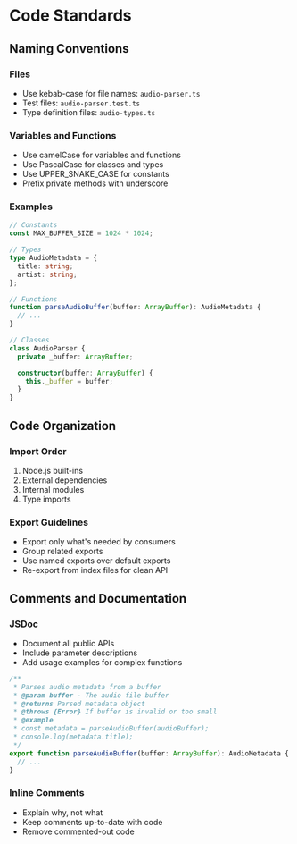 # Code Standards

## Naming Conventions

### Files

- Use kebab-case for file names: `audio-parser.ts`
- Test files: `audio-parser.test.ts`
- Type definition files: `audio-types.ts`

### Variables and Functions

- Use camelCase for variables and functions
- Use PascalCase for classes and types
- Use UPPER_SNAKE_CASE for constants
- Prefix private methods with underscore

### Examples

```typescript
// Constants
const MAX_BUFFER_SIZE = 1024 * 1024;

// Types
type AudioMetadata = {
  title: string;
  artist: string;
};

// Functions
function parseAudioBuffer(buffer: ArrayBuffer): AudioMetadata {
  // ...
}

// Classes
class AudioParser {
  private _buffer: ArrayBuffer;

  constructor(buffer: ArrayBuffer) {
    this._buffer = buffer;
  }
}
```

## Code Organization

### Import Order

1. Node.js built-ins
2. External dependencies
3. Internal modules
4. Type imports

### Export Guidelines

- Export only what's needed by consumers
- Group related exports
- Use named exports over default exports
- Re-export from index files for clean API

## Comments and Documentation

### JSDoc

- Document all public APIs
- Include parameter descriptions
- Add usage examples for complex functions

```typescript
/**
 * Parses audio metadata from a buffer
 * @param buffer - The audio file buffer
 * @returns Parsed metadata object
 * @throws {Error} If buffer is invalid or too small
 * @example
 * const metadata = parseAudioBuffer(audioBuffer);
 * console.log(metadata.title);
 */
export function parseAudioBuffer(buffer: ArrayBuffer): AudioMetadata {
  // ...
}
```

### Inline Comments

- Explain why, not what
- Keep comments up-to-date with code
- Remove commented-out code
